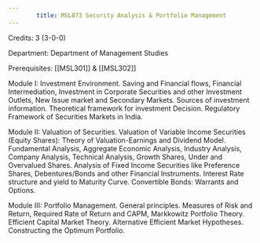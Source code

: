 ```yaml
---
        title: MSL873 Security Analysis & Portfolio Management
---
```

Credits: 3 (3-0-0)

Department: Department of Management Studies

Prerequisites: [[MSL301]] & [[MSL302]]

Module I: Investment Environment. Saving and Financial flows, Financial Intermediation, Investment in Corporate Securities and other Investment Outlets, New Issue market and Secondary Markets. Sources of investment information. Theoretical framework for investment Decision. Regulatory Framework of Securities Markets in India.

Module II: Valuation of Securities. Valuation of Variable Income Securities (Equity Shares): Theory of Valuation-Earnings and Dividend Model. Fundamental Analysis, Aggregate Economic Analysis, Industry Analysis, Company Analysis, Technical Analysis, Growth Shares, Under and Overvalued Shares. Analysis of Fixed Income Securities like Preference Shares, Debentures/Bonds and other Financial Instruments. Interest Rate structure and yield to Maturity Curve. Convertible Bonds: Warrants and Options.

Module III: Portfolio Management. General principles. Measures of Risk and Return, Required Rate of Return and CAPM, Markkowitz Portfolio Theory. Efficient Capital Market Theory. Alternative Efficient Market Hypotheses. Constructing the Optimum Portfolio.